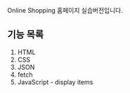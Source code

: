 Online Shopping 홈페이지 실습버전입니다.

## 기능 목록
1. HTML
2. CSS
3. JSON
4. fetch
5. JavaScript - display items